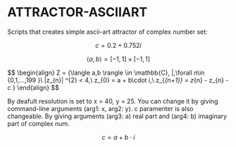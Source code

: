 # ATTRACTOR-ASCIIART
Scripts that creates simple ascii-art attractor of complex number set:

$$
c = 0.2 + 0.752i
$$

$$
\langle a,b \rangle = [-1,1]\times[-1,1]
$$

$$
\begin{align}
 Z = {\langle a,b \rangle \in \mathbb{C}\, |\,\forall n\in \{0,1,...,199 \}\   |z_{n}| ^{2} < 4,\ z_{0} = a + b\cdot i,\ z_{_{n+1}} = z_{n} - z_{n} - c \}
\end{align}
$$

By deafult resolution is set to x = 40, y = 25. You can change it by giving command-line arguments (arg1: x, arg2: y). c paramenter is also changeable. By giving arguments (arg3: a) real part and (arg4: b) imaginary part of complex num.

$$
c = a + b \cdot i
$$

